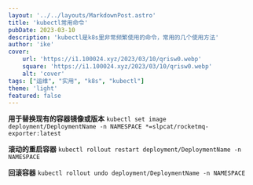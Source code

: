 ```yaml
---
layout: '../../layouts/MarkdownPost.astro'
title: 'kubectl常用命令'
pubDate: 2023-03-10
description: 'kubectl是k8s里非常频繁使用的命令，常用的几个使用方法'
author: 'ike'
cover:
    url: 'https://i1.100024.xyz/2023/03/10/qrisw0.webp'
    square: 'https://i1.100024.xyz/2023/03/10/qrisw0.webp'
    alt: 'cover'
tags: ["运维", "实用", "k8s", "kubectl"]
theme: 'light'
featured: false
---
```


**用于替换现有的容器镜像或版本**
`kubectl set image deployment/DeploymentName -n NAMESPACE *=slpcat/rocketmq-exporter:latest`

**滚动的重启容器**
`kubectl rollout restart deployment/DeploymentName -n NAMESPACE`

**回滚容器**
`kubectl rollout undo deployment/DeploymentName -n NAMESPACE`
